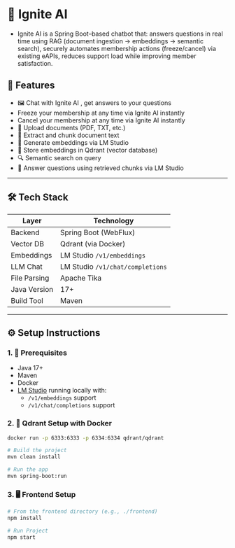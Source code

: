 # 🧠 Ignite AI
- Ignite AI is a Spring Boot–based chatbot that:
answers questions in real time using RAG (document ingestion → embeddings → semantic search),
securely automates membership actions (freeze/cancel) via existing eAPIs,
reduces support load while improving member satisfaction.

## 🚀 Features

- 🖼️ Chat with Ignite AI , get answers to your questions
-    Freeze your membership at any time via Ignite AI instantly
-    Cancel your membership at any time via Ignite AI instantly
- 📄 Upload documents (PDF, TXT, etc.)
- 🧩 Extract and chunk document text
- 🧠 Generate embeddings via LM Studio
- 💾 Store embeddings in Qdrant (vector database)
- 🔍 Semantic search on query
- 💬 Answer questions using retrieved chunks via LM Studio

---

## 🛠️ Tech Stack

| Layer        | Technology                       |
|--------------|----------------------------------|
| Backend      | Spring Boot (WebFlux)            |
| Vector DB    | Qdrant (via Docker)              |
| Embeddings   | LM Studio `/v1/embeddings`       |
| LLM Chat     | LM Studio `/v1/chat/completions` |
| File Parsing | Apache Tika                      |
| Java Version | 17+                              |
| Build Tool   | Maven                            |

---
## ⚙️ Setup Instructions

### 1. 🧬 Prerequisites

- Java 17+
- Maven
- Docker
- [LM Studio](https://lmstudio.ai/) running locally with:
    - `/v1/embeddings` support
    - `/v1/chat/completions` support


### 2. 🐳 Qdrant Setup with Docker

```bash
docker run -p 6333:6333 -p 6334:6334 qdrant/qdrant

# Build the project
mvn clean install

# Run the app
mvn spring-boot:run
  ```` 

### 3. 🖥️ Frontend Setup

```bash
# From the frontend directory (e.g., ./frontend)
npm install

# Run Project
npm start



